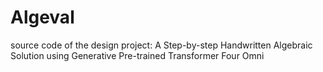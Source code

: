 # Algeval
source code of the design project: A Step-by-step Handwritten Algebraic Solution using Generative Pre-trained Transformer Four Omni
